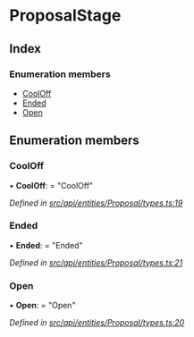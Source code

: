 # ProposalStage

## Index

### Enumeration members

* [CoolOff](proposalstage.md#cooloff)
* [Ended](proposalstage.md#ended)
* [Open](proposalstage.md#open)

## Enumeration members

### CoolOff

• **CoolOff**: = "CoolOff"

_Defined in_ [_src/api/entities/Proposal/types.ts:19_](https://github.com/PolymathNetwork/polymesh-sdk/blob/56921667/src/api/entities/Proposal/types.ts#L19)

### Ended

• **Ended**: = "Ended"

_Defined in_ [_src/api/entities/Proposal/types.ts:21_](https://github.com/PolymathNetwork/polymesh-sdk/blob/56921667/src/api/entities/Proposal/types.ts#L21)

### Open

• **Open**: = "Open"

_Defined in_ [_src/api/entities/Proposal/types.ts:20_](https://github.com/PolymathNetwork/polymesh-sdk/blob/56921667/src/api/entities/Proposal/types.ts#L20)

